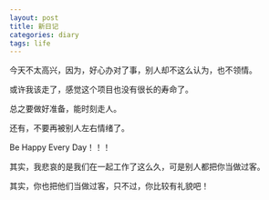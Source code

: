 ```yaml
---
layout: post
title: 新日记
categories: diary
tags: life
---
```


今天不太高兴，因为，好心办对了事，别人却不这么认为，也不领情。

或许我该走了，感觉这个项目也没有很长的寿命了。

总之要做好准备，能时刻走人。

还有，不要再被别人左右情绪了。

Be Happy Every Day！！！

其实，我悲哀的是我们在一起工作了这么久，可是别人都把你当做过客。

其实，你也把他们当做过客，只不过，你比较有礼貌吧！

